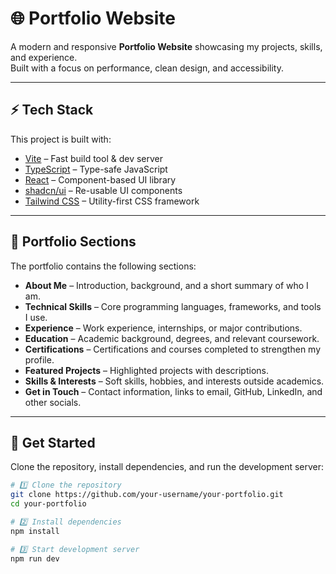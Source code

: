 # 🌐 Portfolio Website

A modern and responsive **Portfolio Website** showcasing my projects, skills, and experience.  
Built with a focus on performance, clean design, and accessibility.

---

## ⚡ Tech Stack

This project is built with:

- [Vite](https://vitejs.dev/) – Fast build tool & dev server  
- [TypeScript](https://www.typescriptlang.org/) – Type-safe JavaScript  
- [React](https://react.dev/) – Component-based UI library  
- [shadcn/ui](https://ui.shadcn.com/) – Re-usable UI components  
- [Tailwind CSS](https://tailwindcss.com/) – Utility-first CSS framework  

---

## 📖 Portfolio Sections

The portfolio contains the following sections:

- **About Me** – Introduction, background, and a short summary of who I am.  
- **Technical Skills** – Core programming languages, frameworks, and tools I use.  
- **Experience** – Work experience, internships, or major contributions.  
- **Education** – Academic background, degrees, and relevant coursework.  
- **Certifications** – Certifications and courses completed to strengthen my profile.  
- **Featured Projects** – Highlighted projects with descriptions.  
- **Skills & Interests** – Soft skills, hobbies, and interests outside academics.  
- **Get in Touch** – Contact information, links to email, GitHub, LinkedIn, and other socials.  

---

## 🚀 Get Started

Clone the repository, install dependencies, and run the development server:

```bash
# 1️⃣ Clone the repository
git clone https://github.com/your-username/your-portfolio.git
cd your-portfolio

# 2️⃣ Install dependencies
npm install

# 3️⃣ Start development server
npm run dev
